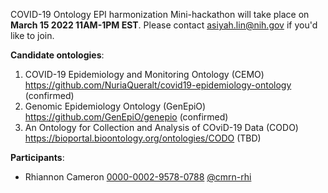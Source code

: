 COVID-19 Ontology EPI harmonization Mini-hackathon will take place on <b>March 15 2022 11AM-1PM EST</b>. Please contact asiyah.lin@nih.gov if you'd like to join. 

<b>Candidate ontologies</b>:
1.	COVID-19 Epidemiology and Monitoring Ontology (CEMO) https://github.com/NuriaQueralt/covid19-epidemiology-ontology (confirmed)
2.	Genomic Epidemiology Ontology (GenEpiO) https://github.com/GenEpiO/genepio (confirmed)
3. An Ontology for Collection and Analysis of COviD-19 Data (CODO) https://bioportal.bioontology.org/ontologies/CODO (TBD)

<b>Participants</b>:
- Rhiannon Cameron [0000-0002-9578-0788](https://orcid.org/0000-0002-9578-0788) [@cmrn-rhi](https://github.com/cmrn-rhi)
